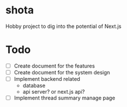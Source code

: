 # shota
Hobby project to dig into the potential of Next.js

# Todo
- [ ] Create document for the features
- [ ] Create document for the system design
- [ ] Implement backend related
    - database
    - api server? or next.js api?
- [ ] Implement thread summary manage page
